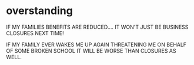 # overstanding

IF MY FAMILIES BENEFITS ARE REDUCED.... IT WON'T JUST BE BUSINESS CLOSURES NEXT TIME!

IF MY FAMILY EVER WAKES ME UP AGAIN THREATENING ME ON BEHALF OF SOME BROKEN SCHOOL IT WILL BE WORSE THAN CLOSURES AS WELL.

